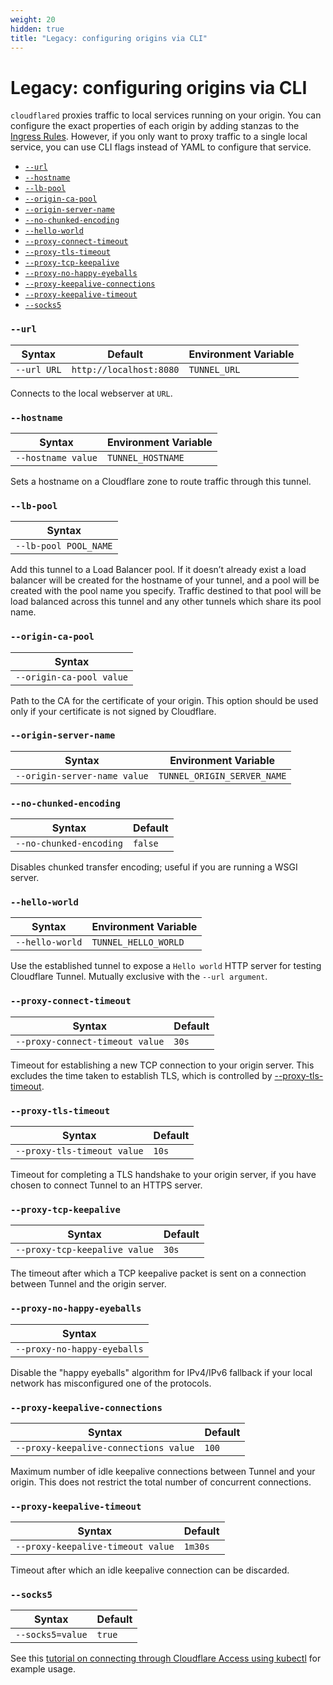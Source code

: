 ```yaml
---
weight: 20
hidden: true
title: "Legacy: configuring origins via CLI"
---
```


# Legacy: configuring origins via CLI

`cloudflared` proxies traffic to local services running on your origin. You can configure the exact properties of each
origin by adding stanzas to the [Ingress Rules](/connections/connect-apps/configuration/ingress). However, if you only want to proxy
traffic to a single local service, you can use CLI flags instead of YAML to configure that service.

- [`--url`](#--url)
- [`--hostname`](#--hostname)
- [`--lb-pool`](#--lb-pool)
- [`--origin-ca-pool`](#--origin-ca-pool)
- [`--origin-server-name`](#--origin-server-name)
- [`--no-chunked-encoding`](#--no-chunked-encoding)
- [`--hello-world`](#--hello-world)
- [`--proxy-connect-timeout`](#--proxy-connect-timeout)
- [`--proxy-tls-timeout`](#--proxy-tls-timeout)
- [`--proxy-tcp-keepalive`](#--proxy-tcp-keepalive)
- [`--proxy-no-happy-eyeballs`](#--proxy-no-happy-eyeballs)
- [`--proxy-keepalive-connections`](#--proxy-keepalive-connections)
- [`--proxy-keepalive-timeout`](#--proxy-keepalive-timeout)
- [`--socks5`](#--socks5)

### `--url`

| Syntax      | Default                 | Environment Variable |
| ----------- | ----------------------- | -------------------- |
| `--url URL` | `http://localhost:8080` | `TUNNEL_URL`         |

Connects to the local webserver at `URL`.

### `--hostname`

| Syntax             | Environment Variable |
| ------------------ | -------------------- |
| `--hostname value` | `TUNNEL_HOSTNAME`    |

Sets a hostname on a Cloudflare zone to route traffic through this tunnel.

### `--lb-pool`

| Syntax                |
| --------------------- |
| `--lb-pool POOL_NAME` |

Add this tunnel to a Load Balancer pool. If it doesn’t already exist a load balancer will be created for the hostname of your tunnel, and a pool will be created with the pool name you specify. Traffic destined to that pool will be load balanced across this tunnel and any other tunnels which share its pool name.

### `--origin-ca-pool`

| Syntax                   |
| ------------------------ |
| `--origin-ca-pool value` |

Path to the CA for the certificate of your origin. This option should be used only if your certificate is not signed by Cloudflare.

### `--origin-server-name`

| Syntax                       | Environment Variable        |
| ---------------------------- | --------------------------- |
| `--origin-server-name value` | `TUNNEL_ORIGIN_SERVER_NAME` |

### `--no-chunked-encoding`

| Syntax                  | Default |
| ----------------------- | ------- |
| `--no-chunked-encoding` | `false` |

Disables chunked transfer encoding; useful if you are running a WSGI server.

### `--hello-world`

| Syntax          | Environment Variable |
| --------------- | -------------------- |
| `--hello-world` | `TUNNEL_HELLO_WORLD` |

Use the established tunnel to expose a `Hello world` HTTP server for testing Cloudflare Tunnel. Mutually exclusive with the `--url argument`.

### `--proxy-connect-timeout`

| Syntax                          | Default |
| ------------------------------- | ------- |
| `--proxy-connect-timeout value` | `30s`   |

Timeout for establishing a new TCP connection to your origin server. This excludes the time taken to establish TLS, which is controlled by [--proxy-tls-timeout](#proxy-tls-timeout).

### `--proxy-tls-timeout`

| Syntax                      | Default |
| --------------------------- | ------- |
| `--proxy-tls-timeout value` | `10s`   |

Timeout for completing a TLS handshake to your origin server, if you have chosen to connect Tunnel to an HTTPS server.

### `--proxy-tcp-keepalive`

| Syntax                        | Default |
| ----------------------------- | ------- |
| `--proxy-tcp-keepalive value` | `30s`   |

The timeout after which a TCP keepalive packet is sent on a connection between Tunnel and the origin server.

### `--proxy-no-happy-eyeballs`

| Syntax                      |
| --------------------------- |
| `--proxy-no-happy-eyeballs` |

Disable the "happy eyeballs" algorithm for IPv4/IPv6 fallback if your local network has misconfigured one of the protocols.

### `--proxy-keepalive-connections`

| Syntax                                | Default |
| ------------------------------------- | ------- |
| `--proxy-keepalive-connections value` | `100`   |

Maximum number of idle keepalive connections between Tunnel and your origin. This does not restrict the total number of concurrent connections.

### `--proxy-keepalive-timeout`

| Syntax                            | Default |
| --------------------------------- | ------- |
| `--proxy-keepalive-timeout value` | `1m30s` |

Timeout after which an idle keepalive connection can be discarded.

### `--socks5`

| Syntax           | Default |
| ---------------- | ------- |
| `--socks5=value` | `true`  |

See this [tutorial on connecting through Cloudflare Access using kubectl](/tutorials/kubectl) for example usage.